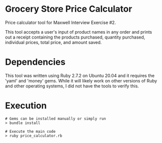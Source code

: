 # Grocery Store Price Calculator
Price calculator tool for Maxwell Interview Exercise #2.

This tool accepts a user's input of product names in any order and prints out a receipt containing the products
purchased, quantity purchased, individual prices, total price, and amount saved.

# Dependencies
This tool was written using Ruby 2.7.2 on Ubuntu 20.04 and it requires the 'yaml' and 'money' gems. While it
will likely work on other versions of Ruby and other operating systems, I did not have the tools to verify this.

# Execution
```
# Gems can be installed manually or simply run
> bundle install

# Execute the main code
> ruby price_calculator.rb
```